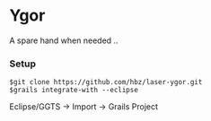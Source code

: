 # Ygor

A spare hand when needed ..

### Setup

    $git clone https://github.com/hbz/laser-ygor.git
    $grails integrate-with --eclipse

Eclipse/GGTS &rarr; Import &rarr; Grails Project

